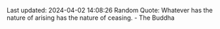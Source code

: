 Last updated: 2024-04-02 14:08:26
Random Quote: Whatever has the nature of arising has the nature of ceasing. - The Buddha